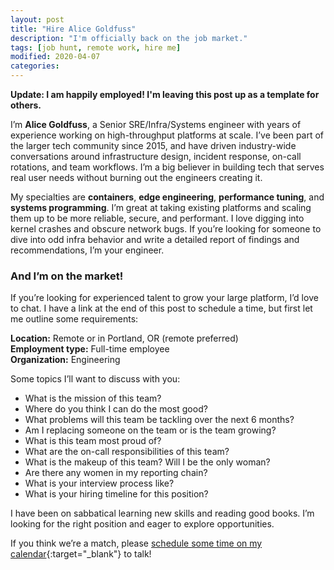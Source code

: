 ```yaml
---
layout: post
title: "Hire Alice Goldfuss"
description: "I'm officially back on the job market."
tags: [job hunt, remote work, hire me]
modified: 2020-04-07
categories: 
---
```


**Update: I am happily employed! I'm leaving this post up as a template for others.**

I’m **Alice Goldfuss**, a Senior SRE/Infra/Systems engineer with years of experience working on high-throughput platforms at scale. I’ve been part of the larger tech community since 2015, and have driven industry-wide conversations around infrastructure design, incident response, on-call rotations, and team workflows. I’m a big believer in building tech that serves real user needs without burning out the engineers creating it.

<!-- more -->

My specialties are **containers**, **edge engineering**, **performance tuning**, and **systems programming**. I’m great at taking existing platforms and scaling them up to be more reliable, secure, and performant. I love digging into kernel crashes and obscure network bugs. If you’re looking for someone to dive into odd infra behavior and write a detailed report of findings and recommendations, I’m your engineer.

### And I’m on the market!

If you’re looking for experienced talent to grow your large platform, I’d love to chat. I have a link at the end of this post to schedule a time, but first let me outline some requirements:

**Location:** Remote or in Portland, OR (remote preferred)  
**Employment type:** Full-time employee  
**Organization:** Engineering  

Some topics I’ll want to discuss with you:

* What is the mission of this team?
* Where do you think I can do the most good?
* What problems will this team be tackling over the next 6 months?
* Am I replacing someone on the team or is the team growing?
* What is this team most proud of?
* What are the on-call responsibilities of this team?
* What is the makeup of this team? Will I be the only woman?
* Are there any women in my reporting chain?
* What is your interview process like?
* What is your hiring timeline for this position?

I have been on sabbatical learning new skills and reading good books. I’m looking for the right position and eager to explore opportunities.

If you think we’re a match, please [schedule some time on my calendar](https://calendly.com/alicegoldfuss){:target="_blank"} to talk! 


